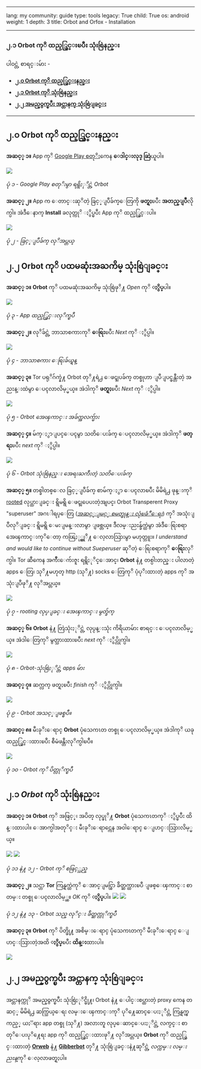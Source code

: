 

---

lang: my
community: guide
type: tools
legacy: True
child: True
os: android
weight: 1
depth: 3
title: Orbot and Orfox - Installation

---

### ၂.၁ Orbot ကုိ ထည့္သြင္းၿပီး သုံးစြဲနည္း ###

ပါ၀င္တဲ့ စာရင္းမ်ား -

- [**၂.၀ Orbot ကုိ ထည့္သြင္းနည္း**](#2.0)
- [**၂.၁ Orbot ကုိ သုံးစြဲနည္း**](#2.1)
- [**၂.၂ အမည္၀ွက္ၿပီး အင္တာနက္ သုံးစြဲျခင္း**](#2.2)

-----

<a name="2.0"></a>
## ၂.၀ Orbot ကုိ ထည့္သြင္းနည္း ##

**အဆင့္ ၁။** App ကုိ [Google Play စတုိး](https://market.android.com/search?q=orbot&c=apps)ကေန **ေဒါင္းလုဒ္ ဆြဲ**ယူပါ။

![](/sbox/screen/orbot-en/01.png)

*ပုံ ၁ - Google Play စတုိးမွာ ရရွိႏုိင္တဲ့ Orbot*

**အဆင့္ ၂။** App က ေတာင္းဆုိတဲ့ ခြင့္ျပဳခ်က္ေတြကို **ဖတ္ရႈ**ၿပီး **အတည္ျပဳ**လိုက္ပါ။ အဲဒီေနာက္ **Install** ခလုတ္ကုိ ႏွိပ္ၿပီး App ကုိ ထည့္သြင္းပါ။

![](/sbox/screen/orbot-en/02.png)

*ပုံ ၂ - ခြင့္ျပဳခ်က္ လုိအပ္တယ္*

## ၂.၂ Orbot ကုိ ပထမဆုံးအႀကိမ္ သုံးစြဲျခင္း ##

**အဆင့္ ၁။** **Orbot** ကုိ ပထမဆုံးအႀကိမ္ သုံးစြဲဖုိ႔ *Open* ကုိ **ႏွိပ္**ပါ။

![](/sbox/screen/orbot-en/03.png)

*ပုံ ၃ - App ထည့္သြင္းလုိက္ၿပီ*

**အဆင့္ ၂။** လုိခ်င္တဲ့ ဘာသာစကားကုိ **ေရြး**ၿပီး *Next* ကုိ ႏွိပ္ပါ။

![](/sbox/screen/orbot-en/04.png)

*ပုံ ၄ - ဘာသာစကား ေရြးခ်ယ္ရန္*

**အဆင့္ ၃။** Tor ပရုိဂ်က္နဲ႔ Orbot တုိ႔ရဲ႕ ေဖၚျပခ်က္ တစ္ခုဟာ ျပဳျပင္ဖန္တီးတဲ့ အညႊန္းထဲမွာ ေပၚလာလိမ့္မယ္။ အဲဒါကုိ **ဖတ္ရႈ**ၿပီး *Next* ကုိ ႏွိပ္ပါ။

![](/sbox/screen/orbot-en/05.png)

*ပုံ ၅ - Orbot အေၾကာင္း အခ်က္အလက္မ်ား*

**အဆင့္ ၄။** မ်က္ႏွာျပင္ေပၚမွာ သတိေပးခ်က္ ေပၚလာလိမ့္မယ္။ အဲဒါကုိ **ဖတ္ရႈ**ၿပီး *next* ကုိ ႏွိပ္ပါ။

![](/sbox/screen/orbot-en/06.png)

*ပုံ ၆ - Orbot သုံးစြဲနည္း အေရးႀကီးတဲ့ သတိေပးခ်က္*

**အဆင့္ ၅။** တစ္ခါတစ္ေလ ခြင့္ျပဳခ်က္ စာမ်က္ႏွာ ေပၚလာၿပီး မိမိရဲ႕ ဖုန္းကုိ [rooted](/my/glossary#root) လုပ္ထားျခင္း ရွိမရွိ ေဖၚျပေပးတဲ့အျပင္၊ Orbot Transperent Proxy "superuser" အဂၤါရပ္ေတြ ([*အဆင့္ျမင့္ စမတ္ဖုန္း လုံၿခံဳေရး*](/my/chapter_11_7)) ကုိ အသုံးျပဳလုိျခင္း ရွိမရွိ ေမးျမန္းလာမွာ ျဖစ္တယ္။ ဒီလမ္းညႊန္ခ်က္ထဲမွာ အဲဒီေရြးစရာအေၾကာင္းကုိေတာ့ ကၽြႏု္ပ္တုိ႔ ေလ့လာသြားမွာ မဟုတ္ဘူး။ *I understand and would like to continue without Sueperuser* ဆုိတဲ့ ေရြးစရာကုိ **ေရြး**လုိက္ပါ။ Tor ဆီကေန အက်ိဳးေက်းဇူး ရရွိႏုိင္ေအာင္၊ **Orbot** နဲ႔ တစ္ပါးတည္း ပါလာတဲ့ apps ေတြ၊ သုိ႔မဟုတ္ http (သုိ႔) socks ေတြကုိ ပံ့ပုိးထားတဲ့ apps ကုိ အသုံးျပဳဖုိ႔ လုိအပ္တယ္။

![](/sbox/screen/orbot-en/07.png)

*ပုံ ၇ - rooting လုပ္ျခင္း အေၾကာင္း မွတ္ခ်က္*

**အဆင့္ ၆။** **Orbot** နဲ႔ တြဲသုံးႏုိင္တဲ့ လုပ္ငန္းသုံး ကိရိယာမ်ား စာရင္း ေပၚလာလိမ့္မယ္။ အဲဒါေတြကုိ မွတ္သားထားၿပီး *next* ကုိ ႏွိပ္လိုက္ပါ။

![](/sbox/screen/orbot-en/08.png)

*ပုံ ၈ - Orbot-သုံးစြဲႏုိင္တဲ့ apps မ်ား*

**အဆင့္ ၇။** ဆက္လက္ ဖတ္ရႈၿပီး *finish* ကုိ ႏွိပ္လိုက္ပါ။

![](/sbox/screen/orbot-en/09.png)

*ပုံ ၉ - Orbot အသင့္ျဖစ္ၿပီ။*

**အဆင့္ ၈။** မီးခုိးေရာင္ **Orbot** ပုံသေကၤတ တစ္ခု ေပၚလာလိမ့္မယ္။ အဲဒါကုိ ယခု ထည့္သြင္းထားၿပီး စီမံဖန္တီးလုိက္ပါၿပီ။

![](/sbox/screen/orbot-en/10.png)

*ပုံ ၁၀ - Orbot ကုိ ပိတ္လုိက္ၿပီ*

<a name="2.1"></a>
## ၂.၁ *Orbot* ကုိ သုံးစြဲနည္း ##

**အဆင့္ ၁။** **Orbot** ကုိ အဖြင့္၊ အပိတ္ လုပ္ဖုိ႔ **Orbot** ပုံသေကၤတကုိ ႏွိပ္ၿပီး ထိန္းထားပါ။ ေအာက္ပါအတုိင္း မီးခုိးေရာင္ကေန အ၀ါေရာင္ ေျပာင္းသြားလိမ့္မယ္။

![](/sbox/screen/orbot-en/10.png) ![](/sbox/screen/orbot-en/11.png) 

*ပုံ ၁၁ နဲ႔ ၁၂ - Orbot ကုိ စဖြင့္သည္*

**အဆင့္ ၂။** သင္ဟာ **Tor** ကြန္ရက္ထဲကုိ ေအာင္ျမင္စြာ ခ်ိတ္ဆက္ထားၿပီ ျဖစ္ေၾကာင္း စာတမ္း တစ္ခု ေပၚလာလိမ့္ယ္။ *OK* ကုိ **ႏွိပ္**ပါ။
![](/sbox/screen/orbot-en/13.png) ![](/sbox/screen/orbot-en/14.png)

*ပုံ ၁၂ နဲ႔ ၁၃ - Orbot သည္ လုိင္း ခ်ိတ္ဆက္လုိက္ၿပီ*

**အဆင့္ ၃။** **Orbot** ကုိ ပိတ္ဖို႔ အစိမ္းေရာင္ ပုံသေကၤတကုိ မီးခုိးေရာင္ ေျပာင္းသြားတဲ့အထိ **ႏွိပ္**ၿပီး **ထိန္း**ထားပါ။

![](/sbox/screen/orbot-en/10.png)

<a name="2.2"></a>
## ၂.၂ အမည္၀ွက္ၿပီး အင္တာနက္ သုံးစြဲျခင္း ##

အင္တာနက္ကုိ အမည္၀ွက္ၿပီး သုံးစြဲႏုိင္ဖို႔၊ Orbot နဲ႔ ေပါင္းစပ္ထားတဲ့ proxy ကေန တဆင့္ မိမိရဲ႕ ဆက္သြယ္ေရး လမ္းေၾကာင္းကုိ ပုိ႔ေဆာင္ေပးႏုိင္တဲ့ ကြန္ရက္ၾကည့္ ယႏၱရား app တစ္ခု (သုိ႔) အလားတူ လုပ္ေဆာင္ေပးႏုိင္တဲ့ လက္ငင္း စာတုိေပးပုိ႔ေရး app ကုိ ထည့္သြင္းထားဖုိ႔ လုိအပ္တယ္။ **Orbot** ကုိ ထည့္သြင္းထားတဲ့ [**Orweb**](/my/Orweb_main) နဲ႔ [**Gibberbot**](/my/gibberbot_main) တုိ႔ သုံးစြဲျခင္းနဲ႔ဆုိင္တဲ့ *လက္ကမ္း လမ္းညႊန္*ကုိ ေလ့လာဖတ္ရႈပါ။


